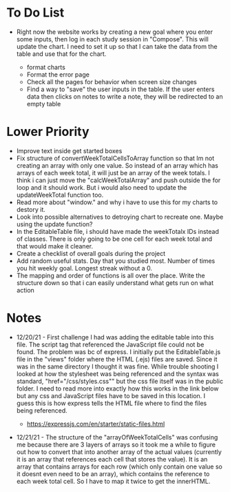 # To Do List

* Right now the website works by creating a new goal where you enter some inputs, then log in each study session in "Compose". This will update the chart. I need to set it up so that I can take the data from the table and use that for the chart.

  * format charts
  * Format the error page
  * Check all the pages for behavior when screen size changes
  * Find a way to "save" the user inputs in the table. If the user enters data then clicks on notes to write a note, they will be redirected to an empty table


# Lower Priority

  * Improve text inside get started boxes
  * Fix structure of convertWeekTotalCellsToArray function so that Im not creating an array with only one value. So instead of an array which has arrays of each week total, it will just be an array of the week totals. I think i can just move the "calcWeekTotalArray" and push outside the for loop and it should work. But i would also need to update the updateWeekTotal function too.
  * Read more about "window." and why i have to use this for my charts to destory it.
  * Look into possible alternatives to detroying chart to recreate one. Maybe using the update function?
  * In the EditableTable file, i should have made the weekTotalx IDs instead of classes. There is only going to be one cell for each week total and that would make it cleaner.
  * Create a checklist of overall goals during the project
  * Add random useful stats. Day that you studied most. Number of times you hit weekly goal. Longest streak without a 0.  
  * The mapping and order of functions is all over the place. Write the structure down so that i can easily understand what gets run on what action

# Notes

* 12/20/21 - First challenge I had was adding the editable table into this file. The script tag that referenced the JavaScript file could not be found. The problem was bc of express. I initially put the EditableTable.js file in the "views" folder where the HTML (.ejs) files are saved. Since it was in the same directory I thought it was fine. While trouble shooting I looked at how the stylesheet was being referenced and the syntax was standard, "href="/css/styles.css"" but the css file itself was in the public folder. I need to read more into exactly how this works in the link below but any css and JavaScript files have to be saved in this location. I guess this is how express tells the HTML file where to find the files being referenced.

  * https://expressjs.com/en/starter/static-files.html

* 12/21/21 - The structure of the "arrayOfWeekTotalCells" was confusing me because there are 3 layers of arrays so it took me a while to figure out how to convert that into another array of the actual values (currently it is an array that references each cell that stores the value). It is an array that contains arrays for each row (which only contain one value so it doesnt even need to be an array), which contains the reference to each week total cell. So I have to map it twice to get the innerHTML.
